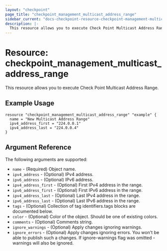 ```yaml
---
layout: "checkpoint"
page_title: "checkpoint_management_multicast_address_range"
sidebar_current: "docs-checkpoint-resource-checkpoint-management-multicast-address-range"
description: |-
  This resource allows you to execute Check Point Multicast Address Range.
---
```


# Resource: checkpoint_management_multicast_address_range

This resource allows you to execute Check Point Multicast Address Range.

## Example Usage


```hcl
resource "checkpoint_management_multicast_address_range" "example" {
  name = "New Multicast Address Range"
  ipv4_address_first = "224.0.0.1"
  ipv4_address_last = "224.0.0.4"
}
```

## Argument Reference

The following arguments are supported:

* `name` - (Required) Object name. 
* `ipv4_address` - (Optional) IPv4 address. 
* `ipv6_address` - (Optional) IPv6 address. 
* `ipv4_address_first` - (Optional) First IPv4 address in the range. 
* `ipv6_address_first` - (Optional) First IPv6 address in the range. 
* `ipv4_address_last` - (Optional) Last IPv4 address in the range. 
* `ipv6_address_last` - (Optional) Last IPv6 address in the range. 
* `tags` - (Optional) Collection of tag identifiers.tags blocks are documented below.
* `color` - (Optional) Color of the object. Should be one of existing colors. 
* `comments` - (Optional) Comments string. 
* `ignore_warnings` - (Optional) Apply changes ignoring warnings. 
* `ignore_errors` - (Optional) Apply changes ignoring errors. You won't be able to publish such a changes. If ignore-warnings flag was omitted - warnings will also be ignored. 
